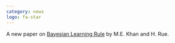 ```yaml
---
category: news
logo: fa-star
---
```


A new paper on [Bayesian Learning Rule](https://arxiv.org/abs/2107.04562) by M.E. Khan and H. Rue.

